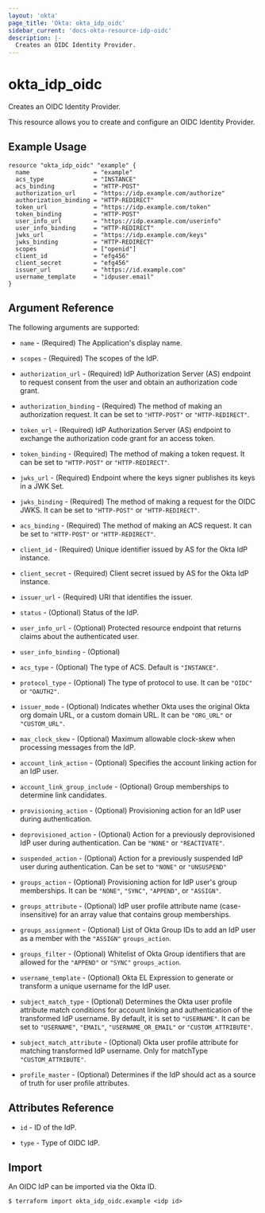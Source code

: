 ```yaml
---
layout: 'okta'
page_title: 'Okta: okta_idp_oidc'
sidebar_current: 'docs-okta-resource-idp-oidc'
description: |-
  Creates an OIDC Identity Provider.
---
```


# okta_idp_oidc

Creates an OIDC Identity Provider.

This resource allows you to create and configure an OIDC Identity Provider.

## Example Usage

```hcl
resource "okta_idp_oidc" "example" {
  name                  = "example"
  acs_type              = "INSTANCE"
  acs_binding           = "HTTP-POST"
  authorization_url     = "https://idp.example.com/authorize"
  authorization_binding = "HTTP-REDIRECT"
  token_url             = "https://idp.example.com/token"
  token_binding         = "HTTP-POST"
  user_info_url         = "https://idp.example.com/userinfo"
  user_info_binding     = "HTTP-REDIRECT"
  jwks_url              = "https://idp.example.com/keys"
  jwks_binding          = "HTTP-REDIRECT"
  scopes                = ["openid"]
  client_id             = "efg456"
  client_secret         = "efg456"
  issuer_url            = "https://id.example.com"
  username_template     = "idpuser.email"
}
```

## Argument Reference

The following arguments are supported:

- `name` - (Required) The Application's display name.

- `scopes` - (Required) The scopes of the IdP.

- `authorization_url` - (Required) IdP Authorization Server (AS) endpoint to request consent from the user and obtain an authorization code grant.

- `authorization_binding` - (Required) The method of making an authorization request. It can be set to `"HTTP-POST"` or `"HTTP-REDIRECT"`.

- `token_url` - (Required) IdP Authorization Server (AS) endpoint to exchange the authorization code grant for an access token.

- `token_binding` - (Required) The method of making a token request. It can be set to `"HTTP-POST"` or `"HTTP-REDIRECT"`.

- `jwks_url` - (Required) Endpoint where the keys signer publishes its keys in a JWK Set.

- `jwks_binding` - (Required) The method of making a request for the OIDC JWKS. It can be set to `"HTTP-POST"` or `"HTTP-REDIRECT"`.

- `acs_binding` - (Required) The method of making an ACS request. It can be set to `"HTTP-POST"` or `"HTTP-REDIRECT"`.

- `client_id` - (Required) Unique identifier issued by AS for the Okta IdP instance.

- `client_secret` - (Required) Client secret issued by AS for the Okta IdP instance.

- `issuer_url` - (Required) URI that identifies the issuer.

- `status` - (Optional) Status of the IdP.

- `user_info_url` - (Optional) Protected resource endpoint that returns claims about the authenticated user.

- `user_info_binding` - (Optional)

- `acs_type` - (Optional) The type of ACS. Default is `"INSTANCE"`.

- `protocol_type` - (Optional) The type of protocol to use. It can be `"OIDC"` or `"OAUTH2"`.

- `issuer_mode` - (Optional) Indicates whether Okta uses the original Okta org domain URL, or a custom domain URL. It can be `"ORG_URL"` or `"CUSTOM_URL"`.

- `max_clock_skew` - (Optional) Maximum allowable clock-skew when processing messages from the IdP.

- `account_link_action` - (Optional) Specifies the account linking action for an IdP user.

- `account_link_group_include` - (Optional) Group memberships to determine link candidates.

- `provisioning_action` - (Optional) Provisioning action for an IdP user during authentication.

- `deprovisioned_action` - (Optional) Action for a previously deprovisioned IdP user during authentication. Can be `"NONE"` or `"REACTIVATE"`.

- `suspended_action` - (Optional) Action for a previously suspended IdP user during authentication. Can be set to `"NONE"` or `"UNSUSPEND"`

- `groups_action` - (Optional) Provisioning action for IdP user's group memberships. It can be `"NONE"`, `"SYNC"`, `"APPEND"`, or `"ASSIGN"`.

- `groups_attribute` - (Optional) IdP user profile attribute name (case-insensitive) for an array value that contains group memberships.

- `groups_assignment` - (Optional) List of Okta Group IDs to add an IdP user as a member with the `"ASSIGN"` `groups_action`.

- `groups_filter` - (Optional) Whitelist of Okta Group identifiers that are allowed for the `"APPEND"` or `"SYNC"` `groups_action`.

- `username_template` - (Optional) Okta EL Expression to generate or transform a unique username for the IdP user.

- `subject_match_type` - (Optional) Determines the Okta user profile attribute match conditions for account linking and authentication of the transformed IdP username. By default, it is set to `"USERNAME"`. It can be set to `"USERNAME"`, `"EMAIL"`, `"USERNAME_OR_EMAIL"` or `"CUSTOM_ATTRIBUTE"`.

- `subject_match_attribute` - (Optional) Okta user profile attribute for matching transformed IdP username. Only for matchType `"CUSTOM_ATTRIBUTE"`.

- `profile_master` - (Optional) Determines if the IdP should act as a source of truth for user profile attributes.

## Attributes Reference

- `id` - ID of the IdP.

- `type` - Type of OIDC IdP.

## Import

An OIDC IdP can be imported via the Okta ID.

```
$ terraform import okta_idp_oidc.example <idp id>
```
